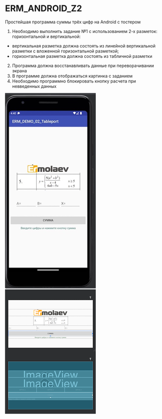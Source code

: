 ﻿# ERM_ANDROID_Z2
Простейшая программа суммы трёх цифр на Android с тостером

1) Необходимо выполнить задание №1 с использованием 2-х разметок: горизонтальной и вертикальной:
- вертикальная разметка должна состоять из линейной вертикальной разметки с вложенной
  горизонтальной разметкой;
- горизонтальная разметка должна состоять из табличной разметки
2) Программа должна восстанавливать данные при переворачивании экрана
3) В программе должна отображаться картинка с заданием
4) Необходимо программно блокировать кнопку расчета при невведенных данных



![Screenshot](s3.jpg)
![Screenshot](s4.png)


